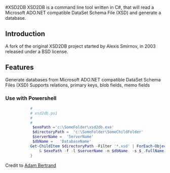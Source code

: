 #XSD2DB
XSD2DB is a command line tool written in C#, that will read a Microsoft ADO.NET compatible DataSet Schema File (XSD) and generate a database.

## Introduction

A fork of the original XSD2DB project started by  Alexis Smirnov,  in 2003 released under a BSD license.

## Features

Generate databases from Microsoft ADO.NET compatible DataSet Schema Files (XSD)
Supports relations, primary keys, blob fields, memo fields



### Use with Powershell
 ```powershell
			#
			# xsd2db.ps1
			#
			#
			 $exePath ='c:\SomeFolder\xsd2db.exe'                              # Path to the installation folder of xsd2dg.exe
			 $directoryPath =  'c:\SomeFolder\SomeChildFolder'            # Path your directory containing schemas
			 $serverName =  'ServerName'                                           # Your Database Server Name    i.e. localhost
			 $dbName =   'DatabaseName'                                          # Your Database Name
			Get-ChildItem $directoryPath -Filter '*.xsd' | ForEach-Object {
				& $exePath -f -l $serverName -n $dbName  -s $_.FullName -t sql -e
			}
 ``` 
 Credit to [Adam Bertrand](http://www.adamtheautomator.com/ "Adam Bertrand - Adam the Automator")
